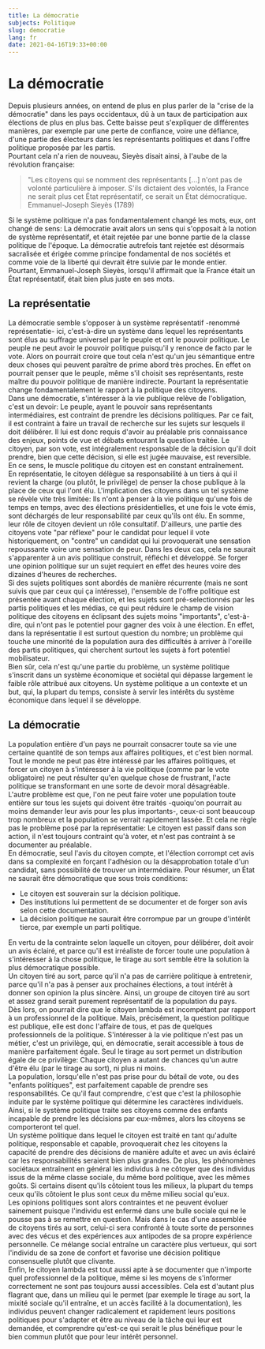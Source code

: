 ```yaml
---
title: La démocratie
subjects: Politique
slug: democratie
lang: fr
date: 2021-04-16T19:33+00:00
---
```


# La démocratie

Depuis plusieurs années, on entend de plus en plus parler de la "crise de la démocratie" dans les pays occidentaux, dû à un taux de participation aux élections de plus en plus bas. Cette baisse peut s'expliquer de différentes manières, par exemple par une perte de confiance, voire une défiance, d'une partie des électeurs dans les représentants politiques et dans l'offre politique proposée par les partis.\
Pourtant cela n'a rien de nouveau, Sieyès disait ainsi, à l'aube de la révolution française:
> "Les citoyens qui se nomment des représentants [...] n'ont pas de volonté particulière à imposer. S'ils dictaient des volontés, la France ne serait plus cet État représentatif, ce serait un État démocratique.
> Emmanuel-Joseph Sieyès (1789)

Si le système politique n'a pas fondamentalement changé les mots, eux, ont changé de sens: La démocratie avait alors un sens qui s'opposait à la notion de système représentatif, et était rejetée par une bonne partie de la classe politique de l'époque. La démocratie autrefois tant rejetée est désormais sacralisée et érigée comme principe fondamental de nos sociétés et comme voie de la liberté qui devrait être suivie par le monde entier. Pourtant, Emmanuel-Joseph Sieyès, lorsqu'il affirmait que la France était un État représentatif, était bien plus juste en ses mots.

## La représentatie

La démocratie semble s'opposer à un système représentatif -renommé représentatie- ici, c'est-à-dire un système dans lequel les représentants sont élus au suffrage universel par le peuple et ont le pouvoir politique. Le peuple ne peut avoir le pouvoir politique puisqu'il y renonce de facto par le vote. Alors on pourrait croire que tout cela n'est qu'un jeu sémantique entre deux choses qui peuvent paraître de prime abord très proches. En effet on pourrait penser que le peuple, même s'il choisit ses représentants, reste maître du pouvoir politique de manière indirecte. Pourtant la représentatie change fondamentalement le rapport à la politique des citoyens.\
Dans une démocratie, s'intéresser à la vie publique relève de l'obligation, c'est un devoir: Le peuple, ayant le pouvoir sans représentants intermédiaires, est contraint de prendre les décisions politiques. Par ce fait, il est contraint à faire un travail de recherche sur les sujets sur lesquels il doit délibérer. Il lui est donc requis d'avoir au préalable pris connaissance des enjeux, points de vue et débats entourant la question traitée. Le citoyen, par son vote, est intégralement responsable de la décision qu'il doit prendre, bien que cette décision, si elle est jugée mauvaise, est reversible. En ce sens, le muscle politique du citoyen est en constant entraînement.\
En représentatie, le citoyen délègue sa responsabilité à un tiers à qui il revient la charge (ou plutôt, le privilège) de penser la chose publique à la place de ceux qui l'ont élu. L'implication des citoyens dans un tel système se révèle vite très limitée: Ils n'ont à penser à la vie politique qu'une fois de temps en temps, avec des élections présidentielles, et une fois le vote émis, sont déchargés de leur responsabilité par ceux qu'ils ont élu. En somme, leur rôle de citoyen devient un rôle consultatif. D'ailleurs, une partie des citoyens vote "par réflexe" pour le candidat pour lequel il vote historiquement, on "contre" un candidat qui lui provoquerait une sensation repoussante voire une sensation de peur. Dans les deux cas, cela ne saurait s'apparenter à un avis politique construit, réfléchi et développé. Se forger une opinion politique sur un sujet requiert en effet des heures voire des dizaines d'heures de recherches.\
Si des sujets politiques sont abordés de manière récurrente (mais ne sont suivis que par ceux qui ça intéresse), l'ensemble de l'offre politique est présentée avant chaque élection, et les sujets sont pré-selectionnés par les partis politiques et les médias, ce qui peut réduire le champ de vision politique des citoyens en éclipsant des sujets moins "importants", c'est-à-dire, qui n'ont pas le potentiel pour gagner des voix à une élection. En effet, dans la représentatie il est surtout question du nombre; un problème qui touche une minorité de la population aura des difficultés à arriver à l'oreille des partis politiques, qui cherchent surtout les sujets à fort potentiel mobilisateur.\
Bien sûr, cela n'est qu'une partie du problème, un système politique s'inscrit dans un système économique et sociétal qui dépasse largement le faible rôle attribué aux citoyens. Un système politique a un contexte et un but, qui, la plupart du temps, consiste à servir les intérêts du système économique dans lequel il se développe.

## La démocratie

La population entière d'un pays ne pourrait consacrer toute sa vie une certaine quantité de son temps aux affaires politiques, et c'est bien normal. Tout le monde ne peut pas être intéressé par les affaires politiques, et forcer un citoyen à s'intéresser à la vie politique (comme par le vote obligatoire) ne peut résulter qu'en quelque chose de frustrant, l'acte politique se transformant en une sorte de devoir moral désagréable.\
L'autre problème est que, l'on ne peut faire voter une population toute entière sur tous les sujets qui doivent être traités -quoiqu'on pourrait au moins demander leur avis pour les plus importants-, ceux-ci sont beaucoup trop nombreux et la population se verrait rapidement lassée. Et cela ne règle pas le problème posé par la représentatie: Le citoyen est passif dans son action, il n'est toujours contraint qu'à voter, et n'est pas contraint à se documenter au préalable.\
En démocratie, seul l'avis du citoyen compte, et l'élection corrompt cet avis dans sa complexité en forçant l'adhésion ou la désapprobation totale d'un candidat, sans possibilité de trouver un intermédiaire. Pour résumer, un État ne saurait être démocratique que sous trois conditions:
* Le citoyen est souverain sur la décision politique.
* Des institutions lui permettent de se documenter et de forger son avis selon cette documentation.
* La décision politique ne saurait être corrompue par un groupe d'intérêt tierce, par exemple un parti politique.

En vertu de la contrainte selon laquelle un citoyen, pour délibérer, doit avoir un avis éclairé, et parce qu'il est irréaliste de forcer toute une population à s'intéresser à la chose politique, le tirage au sort semble être la solution la plus démocratique possible.\
Un citoyen tiré au sort, parce qu'il n'a pas de carrière politique à entretenir, parce qu'il n'a pas à penser aux prochaines élections, a tout intérêt à donner son opinion la plus sincère. Ainsi, un groupe de citoyen tiré au sort et assez grand serait purement représentatif de la population du pays.\
Dès lors, on pourrait dire que le citoyen lambda est incompétant par rapport à un professionnel de la politique. Mais, précisément, la question politique est publique, elle est donc l'affaire de tous, et pas de quelques professionnels de la politique. S'intéresser à la vie politique n'est pas un métier, c'est un privilège, qui, en démocratie, serait accessible à tous de manière parfaitement égale. Seul le tirage au sort permet un distribution égale de ce privilège: Chaque citoyen a autant de chances qu'un autre d'être élu (par le tirage au sort), ni plus ni moins.\
La population, lorsqu'elle n'est pas prise pour du bétail de vote, ou des "enfants politiques", est parfaitement capable de prendre ses responsabilités. Ce qu'il faut comprendre, c'est que c'est la philosophie induite par le système politique qui détermine les caractères individuels. Ainsi, si le système politique traite ses citoyens comme des enfants incapable de prendre les décisions par eux-mêmes, alors les citoyens se comporteront tel quel.\
Un système politique dans lequel le citoyen est traité en tant qu'adulte politique, responsable et capable, provoquerait chez les citoyens la capacité de prendre des décisions de manière adulte et avec un avis éclairé car les responsabilités seraient bien plus grandes. De plus, les phénomènes sociétaux entraînent en général les individus à ne côtoyer que des individus issus de la même classe sociale, du même bord politique, avec les mêmes goûts. Si certains disent qu'ils côtoient tous les milieux, la plupart du temps ceux qu'ils côtoient le plus sont ceux du même milieu social qu'eux.\
Les opinions politiques sont alors contraintes et ne peuvent évoluer sainement puisque l'individu est enfermé dans une bulle sociale qui ne le pousse pas à se remettre en question. Mais dans le cas d'une assemblée de citoyens tirés au sort, celui-ci sera confronté à toute sorte de personnes avec des vécus et des expériences aux antipodes de sa propre expérience personnelle. Ce mélange social entraîne un caractère plus vertueux, qui sort l'individu de sa zone de confort et favorise une décision politique consensuelle plutôt que clivante.\
Enfin, le citoyen lambda est tout aussi apte à se documenter que n'importe quel professionnel de la politique, même si les moyens de s'informer correctement ne sont pas toujours aussi accessibles. Cela est d'autant plus flagrant que, dans un milieu qui le permet (par exemple le tirage au sort, la mixité sociale qu'il entraîne, et un accès facilité à la documentation), les individus peuvent changer radicalement et rapidement leurs positions politiques pour s'adapter et être au niveau de la tâche qui leur est demandée, et comprendre qu'est-ce qui serait le plus bénéfique pour le bien commun plutôt que pour leur intérêt personnel.